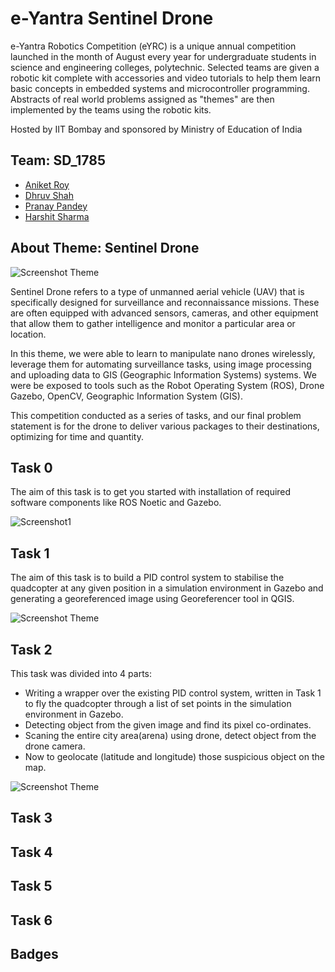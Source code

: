 
# e-Yantra Sentinel Drone

e-Yantra Robotics Competition (eYRC) is a unique annual competition launched in the month of August every year for undergraduate students in science and engineering colleges, polytechnic. Selected teams are given a robotic kit complete with accessories and video tutorials to help them learn basic concepts in embedded systems and microcontroller programming. Abstracts of real world problems assigned as "themes" are then implemented by the teams using the robotic kits.

Hosted by IIT Bombay and sponsored by Ministry of Education of India
## Team: SD_1785

- [Aniket Roy](https://github.com/Aniketkumarroy)
- [Dhruv Shah](https://github.com/dhruvsh-1729)
- [Pranay Pandey](https://github.com/Pranay-Pandey)
- [Harshit Sharma](https://github.com/Zhedac)
## About Theme: Sentinel Drone

![Screenshot Theme](https://europe1.discourse-cdn.com/business20/uploads/e_yantra/original/2X/4/48e3bfcb9dadfd7d9f34d5ff7d79df938a354ac1.jpeg)

Sentinel Drone refers to a type of unmanned aerial vehicle (UAV) that is specifically designed for surveillance and reconnaissance missions. These are often equipped with advanced sensors, cameras, and other equipment that allow them to gather intelligence and monitor a particular area or location.

In this theme, we were able to learn to manipulate nano drones wirelessly, leverage them for automating surveillance tasks, using image processing and uploading data to GIS (Geographic Information Systems) systems. We were be exposed to tools such as the Robot Operating System (ROS), Drone Gazebo, OpenCV, Geographic Information System (GIS).

This competition conducted as a series of tasks, and our final problem statement is for the drone to deliver various packages to their destinations, optimizing for time and quantity.

## Task 0

The aim of this task is to get you started with installation of required software components like ROS Noetic and Gazebo.

![Screenshot1](https://europe1.discourse-cdn.com/business20/uploads/e_yantra/original/2X/e/ec857d0ff5be50e0fefe6439430b0e18bbb846fe.png)

## Task 1

The aim of this task is to build a PID control system to stabilise the quadcopter at any given position in a simulation environment in Gazebo and generating a georeferenced image using Georeferencer tool in QGIS.

![Screenshot Theme](https://europe1.discourse-cdn.com/business20/uploads/e_yantra/original/2X/4/48e3bfcb9dadfd7d9f34d5ff7d79df938a354ac1.jpeg)


## Task 2

This task was divided into 4 parts:

- Writing a wrapper over the existing PID control system, written in Task 1 to fly the quadcopter through a list of set points in the simulation environment in Gazebo.
- Detecting object from the given image and find its pixel co-ordinates.
- Scaning the entire city area(arena) using drone, detect object from the drone camera.
- Now to geolocate (latitude and longitude) those suspicious object on the map.

![Screenshot Theme](https://europe1.discourse-cdn.com/business20/uploads/e_yantra/original/2X/4/48e3bfcb9dadfd7d9f34d5ff7d79df938a354ac1.jpeg)

## Task 3
## Task 4
## Task 5
## Task 6
## Badges

